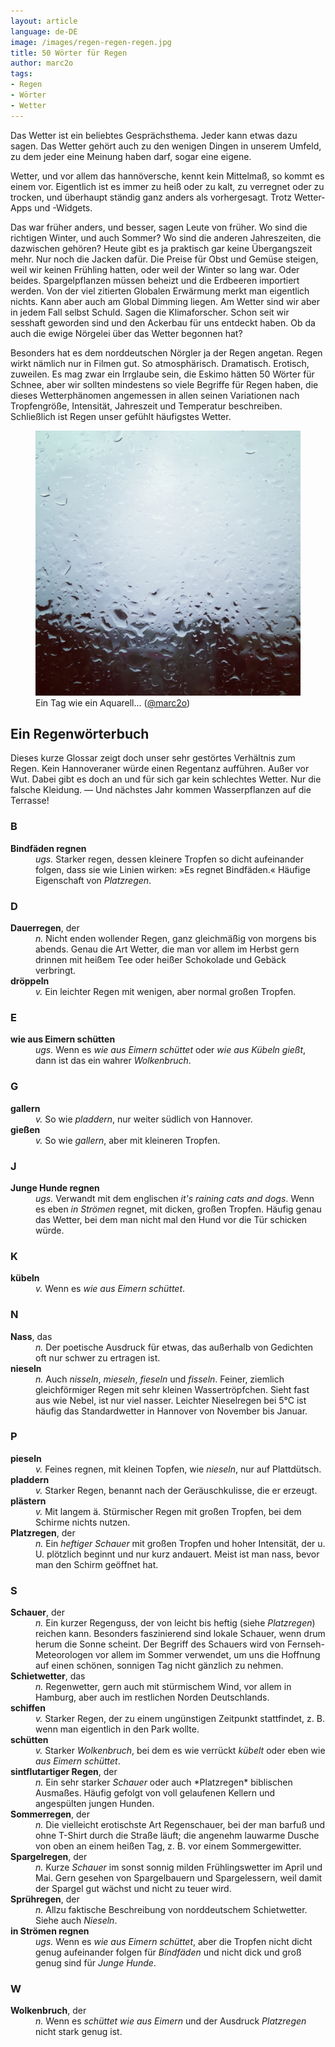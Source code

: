 ```yaml
---
layout: article
language: de-DE
image: /images/regen-regen-regen.jpg
title: 50 Wörter für Regen
author: marc2o
tags:
- Regen
- Wörter
- Wetter
---
```


Das Wetter ist ein beliebtes Gesprächsthema. Jeder kann etwas dazu sagen. Das Wetter gehört auch zu den wenigen Dingen in unserem Umfeld, zu dem jeder eine Meinung haben darf, sogar eine eigene.

<!--more-->

Wetter, und vor allem das hannöversche, kennt kein Mittelmaß, so kommt es einem vor. Eigentlich ist es immer zu heiß oder zu kalt, zu verregnet oder zu trocken, und überhaupt ständig ganz anders als vorhergesagt. Trotz Wetter-Apps und -Widgets.

Das war früher anders, und besser, sagen Leute von früher. Wo sind die richtigen Winter, und auch Sommer? Wo sind die anderen Jahreszeiten, die dazwischen gehören? Heute gibt es ja praktisch gar keine Übergangszeit mehr. Nur noch die Jacken dafür. Die Preise für Obst und Gemüse steigen, weil wir keinen Frühling hatten, oder weil der Winter so lang war. Oder beides. Spargelpflanzen müssen beheizt und die Erdbeeren importiert werden. Von der viel zitierten Globalen Erwärmung merkt man eigentlich nichts. Kann aber auch am Global Dimming liegen. Am Wetter sind wir aber in jedem Fall selbst Schuld. Sagen die Klimaforscher. Schon seit wir sesshaft geworden sind und den Ackerbau für uns entdeckt haben. Ob da auch die ewige Nörgelei über das Wetter begonnen hat?

Besonders hat es dem norddeutschen Nörgler ja der Regen angetan. Regen wirkt nämlich nur in Filmen gut. So atmosphärisch. Dramatisch. Erotisch, zuweilen. Es mag zwar ein Irrglaube sein, die Eskimo hätten 50 Wörter für Schnee, aber wir sollten mindestens so viele Begriffe für Regen haben, die dieses Wetterphänomen angemessen in allen seinen Variationen nach Tropfengröße, Intensität, Jahreszeit und Temperatur beschreiben. Schließlich ist Regen unser gefühlt häufigstes Wetter. 

<figure>
<img src="/images/regen-regen-regen.jpg" alt="Dauerregen">
<figcaption>Ein Tag wie ein Aquarell… (<a href="https://instagram.com/p/QW4C3AKl8_/?taken-by=marc2o" rel="me">@marc2o</a>)</figcaption>
</figure>

## Ein Regenwörterbuch

Dieses kurze Glossar zeigt doch unser sehr gestörtes Verhältnis zum Regen. Kein Hannoveraner würde einen Regentanz aufführen. Außer vor Wut. Dabei gibt es doch an und für sich gar kein schlechtes Wetter. Nur die falsche Kleidung. — Und nächstes Jahr kommen Wasserpflanzen auf die Terrasse!

### B

<dl>
	<dt><strong>Bindfäden regnen</strong></dt>
	<dd><em>ugs.</em> Starker regen, dessen kleinere Tropfen so dicht aufeinander folgen, dass sie wie Linien wirken: »Es regnet Bindfäden.« Häufige Eigenschaft von <em>Platzregen</em>.</dd>
</dl>

### D

<dl>
	<dt><strong>Dauerregen</strong>, der</dt>
	<dd><em>n.</em> Nicht enden wollender Regen, ganz gleichmäßig von morgens bis abends. Genau die Art Wetter, die man vor allem im Herbst gern drinnen mit heißem Tee oder heißer Schokolade und Gebäck verbringt.</dd>
	<dt><strong>dröppeln</strong></dt>
	<dd><em>v.</em> Ein leichter Regen mit wenigen, aber normal großen Tropfen.</dd>
</dl>

### E

<dl>
	<dt><strong>wie aus Eimern schütten</strong></dt>
	<dd><em>ugs.</em> Wenn es <em>wie aus Eimern schüttet</em> oder <em>wie aus Kübeln gießt</em>, dann ist das ein wahrer <em>Wolkenbruch</em>.</dd>
</dl>

### G

<dl>
	<dt><strong>gallern</strong></dt>
	<dd><em>v.</em> So wie <em>pladdern</em>, nur weiter südlich von Hannover.</dd>
	<dt><strong>gießen</strong></dt>
	<dd><em>v.</em> So wie <em>gallern</em>, aber mit kleineren Tropfen.</dd>
</dl>

### J

<dl>
	<dt><strong>Junge Hunde regnen</strong></dt>
	<dd><em>ugs.</em> Verwandt mit dem englischen <em>it's raining cats and dogs</em>. Wenn es eben <em>in Strömen</em> regnet, mit dicken, großen Tropfen. Häufig genau das Wetter, bei dem man nicht mal den Hund vor die Tür schicken würde.</dd>
</dl>

### K

<dl>
	<dt><strong>kübeln</strong></dt>
	<dd><em>v.</em> Wenn es <em>wie aus Eimern schüttet</em>.</dd>
</dl>

### N

<dl>
	<dt><strong>Nass</strong>, das</dt>  
	<dd><em>n.</em> Der poetische Ausdruck für etwas, das außerhalb von Gedichten oft nur schwer zu ertragen ist.</dd>
	<dt><strong>nieseln</strong></dt>
	<dd><em>n.</em> Auch <em>nisseln</em>, <em>mieseln</em>, <em>fieseln</em> und <em>fisseln</em>. Feiner, ziemlich gleichförmiger Regen mit sehr kleinen Wassertröpfchen. Sieht fast aus wie Nebel, ist nur viel nasser. Leichter Nieselregen bei 5°C ist häufig das Standardwetter in Hannover von November bis Januar.</dd>
</dl>

### P

<dl>
	<dt><strong>pieseln</strong></dt>
	<dd><em>v.</em> Feines regnen, mit kleinen Topfen, wie <em>nieseln</em>, nur auf Plattdütsch.</dd>
	<dt><strong>pladdern</strong></dt>
	<dd><em>v.</em> Starker Regen, benannt nach der Geräuschkulisse, die er erzeugt.</dd>
	<dt><strong>plästern</strong></dt>
	<dd><em>v.</em> Mit langem ä. Stürmischer Regen mit großen Tropfen, bei dem Schirme nichts nutzen.</dd>
	<dt><strong>Platzregen</strong>, der</dt>
	<dd><em>n.</em> Ein <em>heftiger Schauer</em> mit großen Tropfen und hoher Intensität, der u. U. plötzlich beginnt und nur kurz andauert. Meist ist man nass, bevor man den Schirm geöffnet hat.</dd>
</dl>

### S

<dl>
	<dt><strong>Schauer</strong>, der</dt>
	<dd><em>n.</em> Ein kurzer Regenguss, der von leicht bis heftig (siehe <em>Platzregen</em>) reichen kann. Besonders faszinierend sind lokale Schauer, wenn drum herum die Sonne scheint. Der Begriff des Schauers wird von Fernseh-Meteorologen vor allem im Sommer verwendet, um uns die Hoffnung auf einen schönen, sonnigen Tag nicht gänzlich zu nehmen.</dd>
	<dt><strong>Schietwetter</strong>, das</dt>
	<dd><em>n.</em> Regenwetter, gern auch mit stürmischem Wind, vor allem in Hamburg, aber auch im restlichen Norden Deutschlands.</dd>
	<dt><strong>schiffen</strong></dt>
	<dd><em>v.</em> Starker Regen, der zu einem ungünstigen Zeitpunkt stattfindet, z. B. wenn man eigentlich in den Park wollte.</dd>
	<dt><strong>schütten</strong></dt>
	<dd><em>v.</em> Starker <em>Wolkenbruch</em>, bei dem es wie verrückt <em>kübelt</em> oder eben wie <em>aus Eimern schüttet</em>.</dd>
	<dt><strong>sintflutartiger Regen</strong>, der</dt>
	<dd><em>n.</em> Ein sehr starker <em>Schauer</em> oder auch *Platzregen* biblischen Ausmaßes. Häufig gefolgt von voll gelaufenen Kellern und angespülten jungen Hunden.</dd>
	<dt><strong>Sommerregen</strong>, der</dt>
	<dd><em>n.</em> Die vielleicht erotischste Art Regenschauer, bei der man barfuß und ohne T-Shirt durch die Straße läuft; die angenehm lauwarme Dusche von oben an einem heißen Tag, z. B. vor einem Sommergewitter.</dd>
	<dt><strong>Spargelregen</strong>, der</dt>
	<dd><em>n.</em> Kurze <em>Schauer</em> im sonst sonnig milden Frühlingswetter im April und Mai. Gern gesehen von Spargelbauern und Spargelessern, weil damit der Spargel gut wächst und nicht zu teuer wird.</dd>
	<dt><strong>Sprühregen</strong>, der</dt>
	<dd><em>n.</em> Allzu faktische Beschreibung von norddeutschem Schietwetter. Siehe auch <em>Nieseln</em>.</dd>
	<dt><strong>in Strömen regnen</strong></dt>
	<dd><em>ugs.</em> Wenn es <em>wie aus Eimern schüttet</em>, aber die Tropfen nicht dicht genug aufeinander folgen für <em>Bindfäden</em> und nicht dick und groß genug sind für <em>Junge Hunde</em>.</dd>
</dl>

### W

<dl>
	<dt><strong>Wolkenbruch</strong>, der</dt>
	<dd><em>n.</em> Wenn es <em>schüttet wie aus Eimern</em> und der Ausdruck <em>Platzregen</em> nicht stark genug ist.</dd>
</dl>
